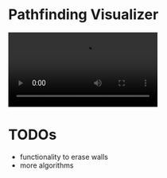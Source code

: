 # Pathfinding Visualizer

![](sample_video.mkv)

# TODOs
- functionality to erase walls
- more algorithms
